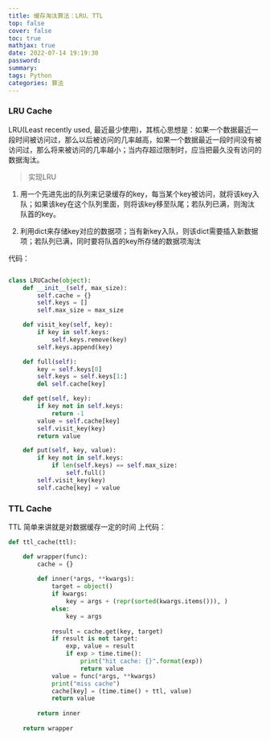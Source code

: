 ```yaml
---
title: 缓存淘汰算法：LRU、TTL
top: false
cover: false
toc: true
mathjax: true
date: 2022-07-14 19:19:30
password:
summary:
tags: Python
categories: 算法
---
```


### LRU Cache

LRU(Least recently used, 最近最少使用)，其核心思想是：如果一个数据最近一段时间被访问过，那么以后被访问的几率越高，如果一个数据最近一段时间没有被访问过，那么将来被访问的几率越小；当内存超过限制时，应当把最久没有访问的数据淘汰。

> 实现LRU

1. 用一个先进先出的队列来记录缓存的key，每当某个key被访问，就将该key入队；如果该key在这个队列里面，则将该key移至队尾；若队列已满，则淘汰队首的key。

2. 利用dict来存储key对应的数据项；当有新key入队，则该dict需要插入新数据项；若队列已满，同时要将队首的key所存储的数据项淘汰

代码：
```python

class LRUCache(object):
    def __init__(self, max_size):
        self.cache = {}
        self.keys = []
        self.max_size = max_size

    def visit_key(self, key):
        if key in self.keys:
            self.keys.remove(key)
        self.keys.append(key)

    def full(self):
        key = self.keys[0]
        self.keys = self.keys[1:]
        del self.cache[key]

    def get(self, key):
        if key not in self.keys:
            return -1
        value = self.cache[key]
        self.visit_key(key)
        return value

    def put(self, key, value):
        if key not in self.keys:
            if len(self.keys) == self.max_size:
                self.full()
        self.visit_key(key)
        self.cache[key] = value


```

### TTL Cache

TTL 简单来讲就是对数据缓存一定的时间
上代码：
```python
def ttl_cache(ttl):

    def wrapper(func):
        cache = {}
        
        def inner(*args, **kwargs):
            target = object()
            if kwargs:
                key = args + (repr(sorted(kwargs.items())), )
            else:
                key = args
            
            result = cache.get(key, target)
            if result is not target:
                exp, value = result
                if exp > time.time():
                    print("hit cache: {}".format(exp))
                    return value
            value = func(*args, **kwargs)
            print("miss cache")
            cache[key] = (time.time() + ttl, value)
            return value
            
        return inner
        
    return wrapper

```
